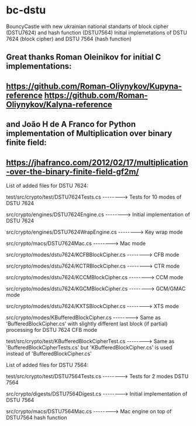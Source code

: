 # bc-dstu
BouncyCastle with new ukrainian national standarts of block cipher (DSTU7624) and hash function (DSTU7564)
Initial implemetations of DSTU 7624 (block cipher) and DSTU 7564 (hash function)


Great thanks Roman Oleinikov for initial C implementations:
----------------------------------------------------------------------------------
https://github.com/Roman-Oliynykov/Kupyna-reference
https://github.com/Roman-Oliynykov/Kalyna-reference
----------------------------------------------------------------------------------



and João H de A Franco for Python implementation of Multiplication over binary finite field:
----------------------------------------------------------------------------------
https://jhafranco.com/2012/02/17/multiplication-over-the-binary-finite-field-gf2m/
----------------------------------------------------------------------------------



List of added files for DSTU 7624:



test/src/crypto/test/DSTU7624Tests.cs            --------> Tests for 10 modes of DSTU 7624

src/crypto/engines/DSTU7624Engine.cs             --------> Initial implementation of DSTU 7624

src/crypto/engines/DSTU7624WrapEngine.cs         --------> Key wrap mode

src/crypto/macs/DSTU7624Mac.cs                   --------> Mac mode

src/crypto/modes/dstu7624/KCFBBlockCipher.cs     --------> CFB mode 

src/crypto/modes/dstu7624/KCTRBlockCipher.cs     --------> CTR mode

src/crypto/modes/dstu7624/KCCMBlockCipher.cs     --------> CCM mode

src/crypto/modes/dstu7624/KGCMBlockCipher.cs     --------> GCM/GMAC mode

src/crypto/modes/dstu7624/KXTSBlockCipher.cs     --------> XTS mode

src/crypto/modes/KBufferedBlockCipher.cs         --------> Same as 'BufferedBlockCipher.cs' with slightly different last block (if partial) processing for DSTU 7624 CFB mode

test/src/crypto/test/KBufferedBlockCipherTest.cs --------> Same as 'BufferedBlockCipherTests.cs' but 'KBufferedBlockCipher.cs' is used instead of 'BufferedBlockCipher.cs'




List of added files for DSTU 7564:


test/src/crypto/test/DSTU7564Tests.cs            --------> Tests for 2 modes DSTU 7564

src/crypto/digests/DSTU7564Digest.cs             --------> Initial implementation of DSTU 7564

src/crypto/macs/DSTU7564Mac.cs                   --------> Mac engine on top of DSTU7564 hash function

